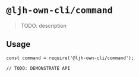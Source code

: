 # `@ljh-own-cli/command`

> TODO: description

## Usage

```
const command = require('@ljh-own-cli/command');

// TODO: DEMONSTRATE API
```
